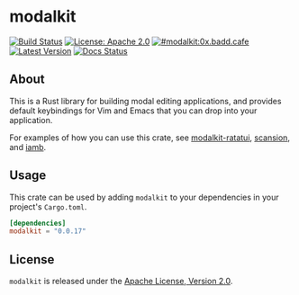 # modalkit

[![Build Status](https://github.com/ulyssa/modalkit/actions/workflows/ci.yml/badge.svg)](https://github.com/ulyssa/modalkit/actions?query=workflow%3ACI+)
[![License: Apache 2.0](https://img.shields.io/crates/l/modalkit.svg?logo=apache)](https://crates.io/crates/modalkit)
[![#modalkit:0x.badd.cafe](https://img.shields.io/badge/matrix-%23modalkit:0x.badd.cafe-blue)](https://matrix.to/#/#modalkit:0x.badd.cafe)
[![Latest Version](https://img.shields.io/crates/v/modalkit.svg?logo=rust)](https://crates.io/crates/modalkit)
[![Docs Status](https://docs.rs/modalkit/badge.svg)](https://docs.rs/crate/modalkit/)

## About

This is a Rust library for building modal editing applications, and provides
default keybindings for Vim and Emacs that you can drop into your application.

For examples of how you can use this crate, see [modalkit-ratatui], [scansion],
and [iamb].

## Usage

This crate can be used by adding `modalkit` to your dependencies in your
project's `Cargo.toml`.

```toml
[dependencies]
modalkit = "0.0.17"
```

## License

`modalkit` is released under the [Apache License, Version 2.0].

[Apache License, Version 2.0]: https://github.com/ulyssa/modalkit/blob/master/LICENSE
[modalkit-ratatui]: https://docs.rs/modalkit-ratatui/latest/modalkit_ratatui/
[scansion]: https://docs.rs/scansion/latest/scansion/
[iamb]: https://github.com/ulyssa/iamb
